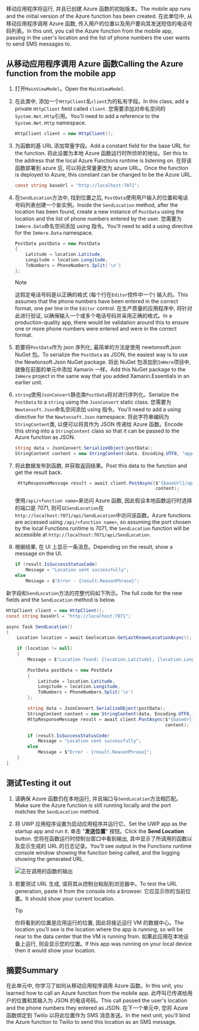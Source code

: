 <span data-ttu-id="b86ef-101">移动应用程序将运行, 并且已创建 Azure 函数的初始版本。</span><span class="sxs-lookup"><span data-stu-id="b86ef-101">The mobile app runs and the initial version of the Azure function has been created.</span></span> <span data-ttu-id="b86ef-102">在此单位中, 从移动应用程序调用 Azure 函数, 传入用户的位置以及用户要向其发送短信的电话号码列表。</span><span class="sxs-lookup"><span data-stu-id="b86ef-102">In this unit, you call the Azure function from the mobile app, passing in the user's location and the list of phone numbers the user wants to send SMS messages to.</span></span>

## <a name="calling-the-azure-function-from-the-mobile-app"></a><span data-ttu-id="b86ef-103">从移动应用程序调用 Azure 函数</span><span class="sxs-lookup"><span data-stu-id="b86ef-103">Calling the Azure function from the mobile app</span></span>

1. <span data-ttu-id="b86ef-104">打开`MainViewModel`。</span><span class="sxs-lookup"><span data-stu-id="b86ef-104">Open the `MainViewModel`.</span></span>

1. <span data-ttu-id="b86ef-105">在此类中, 添加一个`HttpClient`名`client`为的私有字段。</span><span class="sxs-lookup"><span data-stu-id="b86ef-105">In this class, add a private `HttpClient` field called `client`.</span></span> <span data-ttu-id="b86ef-106">您需要添加对命名空间的`System.Net.Http`引用。</span><span class="sxs-lookup"><span data-stu-id="b86ef-106">You'll need to add a reference to the `System.Net.Http` namespace.</span></span>

    ```cs
    HttpClient client = new HttpClient();
    ```

1. <span data-ttu-id="b86ef-107">为函数的基 URL 添加常量字段。</span><span class="sxs-lookup"><span data-stu-id="b86ef-107">Add a constant field for the base URL for the function.</span></span> <span data-ttu-id="b86ef-108">将此设置为本地 Azure 函数运行时所侦听的地址。</span><span class="sxs-lookup"><span data-stu-id="b86ef-108">Set this to the address that the local Azure Functions runtime is listening on.</span></span> <span data-ttu-id="b86ef-109">在将该函数部署到 azure 后, 可以将此常量更改为 azure URL。</span><span class="sxs-lookup"><span data-stu-id="b86ef-109">Once the function is deployed to Azure, this constant can be changed to be the Azure URL.</span></span>

    ```cs
    const string baseUrl = "http://localhost:7071";
    ```

1. <span data-ttu-id="b86ef-110">在`SendLocation`方法中, 找到位置之后, `PostData`使用用户输入的位置和电话号码列表创建一个新实例。</span><span class="sxs-lookup"><span data-stu-id="b86ef-110">Inside the `SendLocation` method, after the location has been found, create a new instance of `PostData` using the location and the list of phone numbers entered by the user.</span></span> <span data-ttu-id="b86ef-111">您需要为`ImHere.Data`命名空间添加 using 指令。</span><span class="sxs-lookup"><span data-stu-id="b86ef-111">You'll need to add a using directive for the `ImHere.Data` namespace.</span></span>

    ```cs
    PostData postData = new PostData
    {
        Latitude = location.Latitude,
        Longitude = location.Longitude,
        ToNumbers = PhoneNumbers.Split('\n')
    };
    ```

    > [!NOTE]
    > <span data-ttu-id="b86ef-112">这假定电话号码是以正确的格式 (每个行在`Editor`控件中一个) 输入的。</span><span class="sxs-lookup"><span data-stu-id="b86ef-112">This assumes that the phone numbers have been entered in the correct format, one per line in the `Editor` control.</span></span> <span data-ttu-id="b86ef-113">在生产质量的应用程序中, 将针对此进行验证, 以确保输入一个或多个电话号码并采用正确的格式。</span><span class="sxs-lookup"><span data-stu-id="b86ef-113">In a production-quality app, there would be validation around this to ensure one or more phone numbers were entered and were in the correct format.</span></span>    
 

1. <span data-ttu-id="b86ef-114">若要将`PostData`作为 json 序列化, 最简单的方法是使用 newtonsoft.json NuGet 包。</span><span class="sxs-lookup"><span data-stu-id="b86ef-114">To serialize the `PostData` as JSON, the easiest way is to use the Newtonsoft.Json NuGet package.</span></span> <span data-ttu-id="b86ef-115">将此 NuGet 包添加到`ImHere`项目中, 就像在前面的单元中添加 Xamarin 一样。</span><span class="sxs-lookup"><span data-stu-id="b86ef-115">Add this NuGet package to the `ImHere` project in the same way that you added Xamarin.Essentials in an earlier unit.</span></span>

1. <span data-ttu-id="b86ef-116">`string`使用`JsonConvert`静态类`PostData`将对进行序列化。</span><span class="sxs-lookup"><span data-stu-id="b86ef-116">Serialize the `PostData` to a `string` using the `JsonConvert` static class.</span></span> <span data-ttu-id="b86ef-117">您需要为`Newtonsoft.Json`命名空间添加 using 指令。</span><span class="sxs-lookup"><span data-stu-id="b86ef-117">You'll need to add a using directive for the `Newtonsoft.Json` namespace.</span></span> <span data-ttu-id="b86ef-118">将此字符串编码为`StringContent`类, 以便可以将其作为 JSON 传递给 Azure 函数。</span><span class="sxs-lookup"><span data-stu-id="b86ef-118">Encode this string into a `StringContent` class so that it can be passed to the Azure function as JSON.</span></span>

    ```cs
    string data = JsonConvert.SerializeObject(postData);
    StringContent content = new StringContent(data, Encoding.UTF8, "application/json");
    ```

1. <span data-ttu-id="b86ef-119">将此数据发布到函数, 并获取返回结果。</span><span class="sxs-lookup"><span data-stu-id="b86ef-119">Post this data to the function and get the result back.</span></span>

   ```cs
    HttpResponseMessage result = await client.PostAsync($"{baseUrl}/api/SendLocation",
                                                        content);
   ```

   <span data-ttu-id="b86ef-120">使用`/api/<function name>`来访问 Azure 函数, 因此假设本地函数运行时选择的端口是 7071, 则可以`SendLocation`在`http://localhost:7071/api/SendLocation`中访问该函数。</span><span class="sxs-lookup"><span data-stu-id="b86ef-120">Azure functions are accessed using `/api/<function name>`, so assuming the port chosen by the local Functions runtime is 7071, the `SendLocation` function will be accessible at `http://localhost:7071/api/SendLocation`.</span></span>

1. <span data-ttu-id="b86ef-121">根据结果, 在 UI 上显示一条消息。</span><span class="sxs-lookup"><span data-stu-id="b86ef-121">Depending on the result, show a message on the UI.</span></span>

    ```cs
    if (result.IsSuccessStatusCode)
        Message = "Location sent successfully";
    else
        Message = $"Error - {result.ReasonPhrase}";
    ```

<span data-ttu-id="b86ef-122">新字段和`SendLocation`方法的完整代码如下所示。</span><span class="sxs-lookup"><span data-stu-id="b86ef-122">The full code for the new fields and the `SendLocation` method is below.</span></span>

```cs
HttpClient client = new HttpClient();
const string baseUrl = "http://localhost:7071";

async Task SendLocation()
{
    Location location = await Geolocation.GetLastKnownLocationAsync();

    if (location != null)
    {
        Message = $"Location found: {location.Latitude}, {location.Longitude}.";

        PostData postData = new PostData
        {
            Latitude = location.Latitude,
            Longitude = location.Longitude,
            ToNumbers = PhoneNumbers.Split('\n')
        };

        string data = JsonConvert.SerializeObject(postData);
        StringContent content = new StringContent(data, Encoding.UTF8, "application/json");
        HttpResponseMessage result = await client.PostAsync($"{baseUrl}/api/SendLocation",
                                                            content);

        if (result.IsSuccessStatusCode)
            Message = "Location sent successfully";
        else
            Message = $"Error - {result.ReasonPhrase}";
    }
}
```

## <a name="testing-it-out"></a><span data-ttu-id="b86ef-123">测试</span><span class="sxs-lookup"><span data-stu-id="b86ef-123">Testing it out</span></span>

1. <span data-ttu-id="b86ef-124">请确保 Azure 函数仍在本地运行, 并且端口与`SendLocation`方法相匹配。</span><span class="sxs-lookup"><span data-stu-id="b86ef-124">Make sure the Azure function is still running locally and the port matches the `SendLocation` method.</span></span>

1. <span data-ttu-id="b86ef-125">将 UWP 应用程序设置为启动应用程序并运行它。</span><span class="sxs-lookup"><span data-stu-id="b86ef-125">Set the UWP app as the startup app and run it.</span></span> <span data-ttu-id="b86ef-126">单击 "**发送位置**" 按钮。</span><span class="sxs-lookup"><span data-stu-id="b86ef-126">Click the **Send Location** button.</span></span> <span data-ttu-id="b86ef-127">您将在函数运行时控制台窗口中看到输出, 其中显示了所调用的函数以及显示生成的 URL 的日志记录。</span><span class="sxs-lookup"><span data-stu-id="b86ef-127">You'll see output in the Functions runtime console window showing the function being called, and the logging showing the generated URL.</span></span>

    ![正在调用的函数的输出](../media/6-function-called.png)

1. <span data-ttu-id="b86ef-129">若要测试 URL 生成, 请将其从控制台粘贴到浏览器中。</span><span class="sxs-lookup"><span data-stu-id="b86ef-129">To test the URL generation, paste it from the console into a browser.</span></span> <span data-ttu-id="b86ef-130">它应显示你的当前位置。</span><span class="sxs-lookup"><span data-stu-id="b86ef-130">It should show your current location.</span></span>

    > [!TIP]
    > <span data-ttu-id="b86ef-131">你将看到的位置是应用运行的位置, 因此将接近运行 VM 的数据中心。</span><span class="sxs-lookup"><span data-stu-id="b86ef-131">The location you'll see is the location where the app is running, so will be near to the data center that the VM is running from.</span></span> <span data-ttu-id="b86ef-132">如果此应用在本地设备上运行, 则会显示您的位置。</span><span class="sxs-lookup"><span data-stu-id="b86ef-132">If this app was running on your local device then it would show your location.</span></span>

## <a name="summary"></a><span data-ttu-id="b86ef-133">摘要</span><span class="sxs-lookup"><span data-stu-id="b86ef-133">Summary</span></span>

<span data-ttu-id="b86ef-134">在此单元中, 你学习了如何从移动应用程序调用 Azure 函数。</span><span class="sxs-lookup"><span data-stu-id="b86ef-134">In this unit, you learned how to call an Azure function from the mobile app.</span></span> <span data-ttu-id="b86ef-135">此呼叫已传递给用户的位置和其输入为 JSON 的电话号码。</span><span class="sxs-lookup"><span data-stu-id="b86ef-135">This call passed the user's location and the phone numbers they entered as JSON.</span></span> <span data-ttu-id="b86ef-136">在下一个单元中, 您将 Azure 函数绑定到 Twilio 以将此位置作为 SMS 消息发送。</span><span class="sxs-lookup"><span data-stu-id="b86ef-136">In the next unit, you'll bind the Azure function to Twilio to send this location as an SMS message.</span></span>